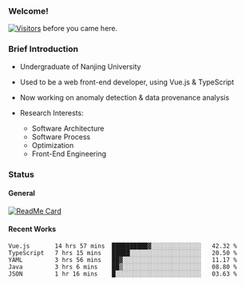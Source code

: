 ### Welcome!

[![Visitors](https://visitor-badge.laobi.icu/badge?page_id=HermitSun.HermitSun)]() before you came here.

### Brief Introduction

- Undergraduate of Nanjing University

- Used to be a web front-end developer, using Vue.js & TypeScript

- Now working on anomaly detection & data provenance analysis

- Research Interests: 
  - Software Architecture
  - Software Process
  - Optimization
  - Front-End Engineering

### Status

#### General

[![ReadMe Card](https://github-readme-stats.hermitsun.vercel.app/api?username=HermitSun&count_private=true&show_icons=true)]()

#### Recent Works

<!--START_SECTION:waka-->
```text
Vue.js       14 hrs 57 mins  ██████████▓░░░░░░░░░░░░░░   42.32 % 
TypeScript   7 hrs 15 mins   █████░░░░░░░░░░░░░░░░░░░░   20.50 % 
YAML         3 hrs 56 mins   ██▓░░░░░░░░░░░░░░░░░░░░░░   11.17 % 
Java         3 hrs 6 mins    ██▒░░░░░░░░░░░░░░░░░░░░░░   08.80 % 
JSON         1 hr 16 mins    █░░░░░░░░░░░░░░░░░░░░░░░░   03.63 % 
```
<!--END_SECTION:waka-->

